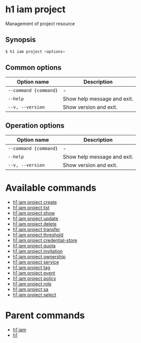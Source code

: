 
# h1 iam project

Management of project resource

## Synopsis

```bash
$ h1 iam project <options>
```

## Common options

| Option name               | Description                 |
| ------------------------- | --------------------------- |
| ```--command {command}``` | -                           |
| ```--help```              | Show help message and exit. |
| ```--v, --version```      | Show version and exit.      |

## Operation options

| Option name               | Description                 |
| ------------------------- | --------------------------- |
| ```--command {command}``` | -                           |
| ```--help```              | Show help message and exit. |
| ```--v, --version```      | Show version and exit.      |

# Available commands

* [h1 iam project create](./create/README.md)
* [h1 iam project list](./list/README.md)
* [h1 iam project show](./show/README.md)
* [h1 iam project update](./update/README.md)
* [h1 iam project delete](./delete/README.md)
* [h1 iam project transfer](./transfer/README.md)
* [h1 iam project threshold](./threshold/README.md)
* [h1 iam project credential-store](./credential-store/README.md)
* [h1 iam project quota](./quota/README.md)
* [h1 iam project invitation](./invitation/README.md)
* [h1 iam project ownership](./ownership/README.md)
* [h1 iam project service](./service/README.md)
* [h1 iam project tag](./tag/README.md)
* [h1 iam project event](./event/README.md)
* [h1 iam project policy](./policy/README.md)
* [h1 iam project role](./role/README.md)
* [h1 iam project sa](./sa/README.md)
* [h1 iam project select](./select/README.md)

# Parent commands

* [h1 iam](./../README.md)
* [h1](./../../README.md)
